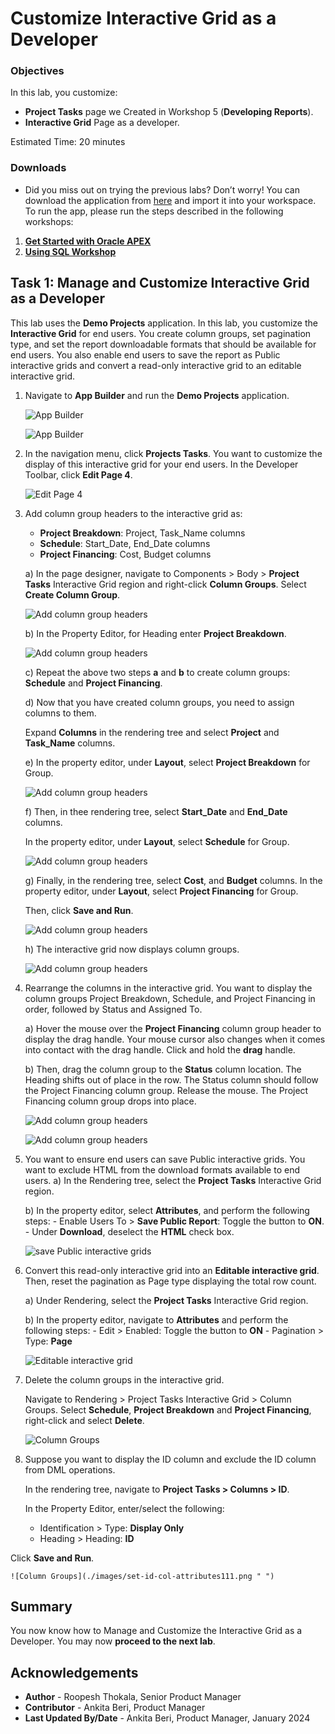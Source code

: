 # Customize Interactive Grid as a Developer


### Objectives
In this lab, you customize:
  - **Project Tasks** page we Created in Workshop 5 (**Developing Reports**).
  - **Interactive Grid** Page as a developer.


Estimated Time: 20 minutes


### Downloads

- Did you miss out on trying the previous labs? Don’t worry! You can download the application from [here](files/demo-projects-2.sql) and import it into your workspace. To run the app, please run the steps described in the following workshops:
1. **[Get Started with Oracle APEX](https://apexapps.oracle.com/pls/apex/r/dbpm/livelabs/run-workshop?p210_wid=3509)** 
2. **[Using SQL Workshop](https://apexapps.oracle.com/pls/apex/r/dbpm/livelabs/run-workshop?p210_wid=3524)** 

## Task 1: Manage and Customize Interactive Grid as a Developer
This lab uses the **Demo Projects** application. In this lab, you customize the **Interactive Grid** for end users. You create column groups, set pagination type, and set the report downloadable formats that should be available for end users. You also enable end users to save the report as Public interactive grids and convert a read-only interactive grid to an editable interactive grid.

1. Navigate to **App Builder** and run the **Demo Projects** application.

    ![App Builder](./images/select-demo-projects-app11.png " ")

    ![App Builder](./images/run-demo-projects-app11.png " ")

2. In the navigation menu, click **Projects Tasks**. You want to customize the display of this interactive grid for your end users. In the Developer Toolbar, click **Edit Page 4**.

    ![Edit Page 4](./images/click-page11.png " ")

3. Add column group headers to the interactive grid as:
    - **Project Breakdown**: Project, Task_Name columns
    - **Schedule**: Start\_Date, End\_Date columns
    - **Project Financing**: Cost, Budget columns  

    a) In the page designer, navigate to Components > Body > **Project Tasks** Interactive Grid region and right-click **Column Groups**. Select **Create Column Group**.

    ![Add column group headers](./images/create-column-group11.png " ")

    b) In the Property Editor, for Heading enter **Project Breakdown**.

    ![Add column group headers](./images/create-column-group1.png " ")

    c) Repeat the above two steps **a** and **b** to create column groups: **Schedule** and **Project Financing**.

    d) Now that you have created column groups, you need to assign columns to them. 
    
    Expand **Columns** in the rendering tree and select **Project** and **Task_Name** columns.

    e) In the property editor, under **Layout**, select **Project Breakdown** for Group.

    ![Add column group headers](./images/select-project-breakdown11.png " ")

    f) Then, in thee rendering tree, select **Start\_Date** and **End\_Date** columns. 
    
    In the property editor, under **Layout**, select **Schedule** for Group.

    ![Add column group headers](./images/select-schedule-group11.png " ")

    g) Finally, in the rendering tree, select **Cost**, and **Budget** columns. In the property editor, under **Layout**, select **Project Financing** for Group.

    Then, click **Save and Run**.

    ![Add column group headers](./images/select-financing-group11.png " ")

    h) The interactive grid now displays column groups.

    ![Add column group headers](./images/display-groups11.png " ")

4. Rearrange the columns in the interactive grid. You want to display the column groups Project Breakdown, Schedule, and Project Financing in order, followed by Status and Assigned To.

    a) Hover the mouse over the **Project Financing** column group header to display the drag handle. Your mouse cursor also changes when it comes into contact with the drag handle. Click and hold the **drag** handle.

    b) Then, drag the column group to the **Status** column location. The Heading shifts out of place in the row. The Status column should follow the Project Financing column group. Release the mouse. The Project Financing column group drops into place.

    ![Add column group headers](./images/rearrange-column11.png " ")

    ![Add column group headers](./images/rearrange-column12.png " ")

5. You want to ensure end users can save Public interactive grids. You want to exclude HTML from the download formats available to end users.
    a) In the Rendering tree, select the **Project Tasks** Interactive Grid region.

    b) In the property editor, select **Attributes**, and perform the following steps: 
        - Enable Users To > **Save Public Report**: Toggle the button to **ON**.
        - Under **Download**, deselect the **HTML** check box.

    ![save Public interactive grids](./images/enbale-public-reports11.png " ")

6. Convert this read-only interactive grid into an **Editable interactive grid**. Then, reset the pagination as Page type displaying the total row count.  

    a) Under Rendering, select the **Project Tasks** Interactive Grid region.

    b) In the property editor, navigate to **Attributes** and perform the following steps:
        - Edit > Enabled: Toggle the button to **ON**
        - Pagination > Type: **Page**

    ![Editable interactive grid](./images/edit-enabled11.png " ")

7. Delete the column groups in the interactive grid. 

    Navigate to Rendering > Project Tasks Interactive Grid > Column Groups. Select **Schedule**, **Project Breakdown** and **Project Financing**, right-click and select **Delete**.

    ![Column Groups](./images/delete-column-group11.png " ")

8. Suppose you want to display the ID column and exclude the ID column from DML operations. 

    In the rendering tree, navigate to **Project Tasks > Columns > ID**. 
    
    In the Property Editor, enter/select the following:

    - Identification > Type: **Display Only**
    - Heading > Heading: **ID**

  Click **Save and Run**.

    ![Column Groups](./images/set-id-col-attributes111.png " ")


## Summary
You now know how to Manage and Customize the Interactive Grid as a Developer. You may now **proceed to the next lab**.

## Acknowledgements
- **Author** - Roopesh Thokala, Senior Product Manager
- **Contributor** - Ankita Beri, Product Manager
- **Last Updated By/Date** - Ankita Beri, Product Manager, January 2024
